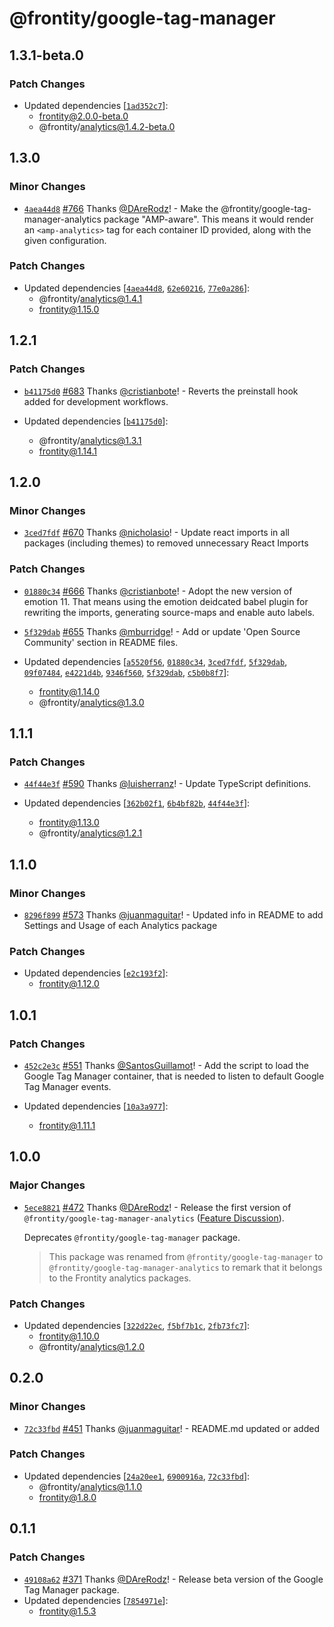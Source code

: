 # @frontity/google-tag-manager

## 1.3.1-beta.0

### Patch Changes

- Updated dependencies [[`1ad352c7`](https://github.com/frontity/frontity/commit/1ad352c7a5c3df7eaff8bf0b15441d0bd27ff3be)]:
  - frontity@2.0.0-beta.0
  - @frontity/analytics@1.4.2-beta.0

## 1.3.0

### Minor Changes

- [`4aea44d8`](https://github.com/frontity/frontity/commit/4aea44d88e3834cc01cdbb00813843209e6f0f33) [#766](https://github.com/frontity/frontity/pull/766) Thanks [@DAreRodz](https://github.com/DAreRodz)! - Make the @frontity/google-tag-manager-analytics package "AMP-aware". This means
  it would render an `<amp-analytics>` tag for each container ID provided, along
  with the given configuration.

### Patch Changes

- Updated dependencies [[`4aea44d8`](https://github.com/frontity/frontity/commit/4aea44d88e3834cc01cdbb00813843209e6f0f33), [`62e60216`](https://github.com/frontity/frontity/commit/62e60216198111626d82566507f7f208323ffeee), [`77e0a286`](https://github.com/frontity/frontity/commit/77e0a286ceb8274efb6a473c01c8f60d78b70225)]:
  - @frontity/analytics@1.4.1
  - frontity@1.15.0

## 1.2.1

### Patch Changes

- [`b41175d0`](https://github.com/frontity/frontity/commit/b41175d0f5df9ca95fc449ca1a0eca6649f1bccf) [#683](https://github.com/frontity/frontity/pull/683) Thanks [@cristianbote](https://github.com/cristianbote)! - Reverts the preinstall hook added for development workflows.

- Updated dependencies [[`b41175d0`](https://github.com/frontity/frontity/commit/b41175d0f5df9ca95fc449ca1a0eca6649f1bccf)]:
  - @frontity/analytics@1.3.1
  - frontity@1.14.1

## 1.2.0

### Minor Changes

- [`3ced7fdf`](https://github.com/frontity/frontity/commit/3ced7fdfd93004c210bb47692ffae265874828e7) [#670](https://github.com/frontity/frontity/pull/670) Thanks [@nicholasio](https://github.com/nicholasio)! - Update react imports in all packages (including themes) to removed unnecessary React Imports

### Patch Changes

- [`01880c34`](https://github.com/frontity/frontity/commit/01880c34c111f55c23169adb7365ea9262e6cca8) [#666](https://github.com/frontity/frontity/pull/666) Thanks [@cristianbote](https://github.com/cristianbote)! - Adopt the new version of emotion 11. That means using the emotion deidcated babel plugin for rewriting the imports, generating source-maps and enable auto labels.

* [`5f329dab`](https://github.com/frontity/frontity/commit/5f329dabe9d67d0b3664938865491674ef798433) [#655](https://github.com/frontity/frontity/pull/655) Thanks [@mburridge](https://github.com/mburridge)! - Add or update 'Open Source Community' section in README files.

* Updated dependencies [[`a5520f56`](https://github.com/frontity/frontity/commit/a5520f5605cfda2323e0c9ea4a553658a021fd15), [`01880c34`](https://github.com/frontity/frontity/commit/01880c34c111f55c23169adb7365ea9262e6cca8), [`3ced7fdf`](https://github.com/frontity/frontity/commit/3ced7fdfd93004c210bb47692ffae265874828e7), [`5f329dab`](https://github.com/frontity/frontity/commit/5f329dabe9d67d0b3664938865491674ef798433), [`09f07484`](https://github.com/frontity/frontity/commit/09f07484c920e99d46290986d7a64b8f3c20e53c), [`e4221d4b`](https://github.com/frontity/frontity/commit/e4221d4b451268b5c951197a08b4021d50394c1b), [`9346f560`](https://github.com/frontity/frontity/commit/9346f560c4806483b914aa3fb7a37e373f48f712), [`5f329dab`](https://github.com/frontity/frontity/commit/5f329dabe9d67d0b3664938865491674ef798433), [`c5b0b8f7`](https://github.com/frontity/frontity/commit/c5b0b8f7e5ebfdf02f40ded7d7347a1d28039c2d)]:
  - frontity@1.14.0
  - @frontity/analytics@1.3.0

## 1.1.1

### Patch Changes

- [`44f44e3f`](https://github.com/frontity/frontity/commit/44f44e3f2ba436236b65518ddac30cd4af57ea18) [#590](https://github.com/frontity/frontity/pull/590) Thanks [@luisherranz](https://github.com/luisherranz)! - Update TypeScript definitions.

- Updated dependencies [[`362b02f1`](https://github.com/frontity/frontity/commit/362b02f1beb100ffb178a1d4e775e89b84b99ccc), [`6b4bf82b`](https://github.com/frontity/frontity/commit/6b4bf82b5eee698f7ea8ea3b0bfd69a989caaba3), [`44f44e3f`](https://github.com/frontity/frontity/commit/44f44e3f2ba436236b65518ddac30cd4af57ea18)]:
  - frontity@1.13.0
  - @frontity/analytics@1.2.1

## 1.1.0

### Minor Changes

- [`8296f899`](https://github.com/frontity/frontity/commit/8296f899b2e435554a590eac0fc339ded3f597fa) [#573](https://github.com/frontity/frontity/pull/573) Thanks [@juanmaguitar](https://github.com/juanmaguitar)! - Updated info in README to add Settings and Usage of each Analytics package

### Patch Changes

- Updated dependencies [[`e2c193f2`](https://github.com/frontity/frontity/commit/e2c193f2ad8353886a8eb27ea74838383f6d2e4b)]:
  - frontity@1.12.0

## 1.0.1

### Patch Changes

- [`452c2e3c`](https://github.com/frontity/frontity/commit/452c2e3c7a0c6e7f612d553448d60dd8b098209c) [#551](https://github.com/frontity/frontity/pull/551) Thanks [@SantosGuillamot](https://github.com/SantosGuillamot)! - Add the script to load the Google Tag Manager container, that is needed to listen to default Google Tag Manager events.

- Updated dependencies [[`10a3a977`](https://github.com/frontity/frontity/commit/10a3a9779b594e39618b4cd24d5f48f42ecc54af)]:
  - frontity@1.11.1

## 1.0.0

### Major Changes

- [`5ece8821`](https://github.com/frontity/frontity/commit/5ece88219d354952baadd5649091b09dd5288b49) [#472](https://github.com/frontity/frontity/pull/472) Thanks [@DAreRodz](https://github.com/DAreRodz)! - Release the first version of `@frontity/google-tag-manager-analytics` ([Feature Discussion](https://community.frontity.org/t/google-tag-manager-package/1400)).

  Deprecates `@frontity/google-tag-manager` package.

  > This package was renamed from `@frontity/google-tag-manager` to `@frontity/google-tag-manager-analytics` to remark that it belongs to the Frontity analytics packages.

### Patch Changes

- Updated dependencies [[`322d22ec`](https://github.com/frontity/frontity/commit/322d22ecb825d510296243736a79e4208023477f), [`f5bf7b1c`](https://github.com/frontity/frontity/commit/f5bf7b1cee2850445fe5304e1b39e20e786e9377), [`2fb73fc7`](https://github.com/frontity/frontity/commit/2fb73fc798653803a21f9e9bd7f21355f7675e55)]:
  - frontity@1.10.0
  - @frontity/analytics@1.2.0

## 0.2.0

### Minor Changes

- [`72c33fbd`](https://github.com/frontity/frontity/commit/72c33fbde5d60de33e7f5c25f081ffd458d15f63) [#451](https://github.com/frontity/frontity/pull/451) Thanks [@juanmaguitar](https://github.com/juanmaguitar)! - README.md updated or added

### Patch Changes

- Updated dependencies [[`24a20ee1`](https://github.com/frontity/frontity/commit/24a20ee15e65d56f88daac4dd49372072bdd10c6), [`6900916a`](https://github.com/frontity/frontity/commit/6900916ace309d3cc55b9c732124df5d3db96838), [`72c33fbd`](https://github.com/frontity/frontity/commit/72c33fbde5d60de33e7f5c25f081ffd458d15f63)]:
  - @frontity/analytics@1.1.0
  - frontity@1.8.0

## 0.1.1

### Patch Changes

- [`49108a62`](https://github.com/frontity/frontity/commit/49108a62cae6884740af3b3040ce5dc3fc12d72c) [#371](https://github.com/frontity/frontity/pull/371) Thanks [@DAreRodz](https://github.com/DAreRodz)! - Release beta version of the Google Tag Manager package.
- Updated dependencies [[`7854971e`](https://github.com/frontity/frontity/commit/7854971eaefa665dc5d77b0b91129c1495b0dab4)]:
  - frontity@1.5.3
